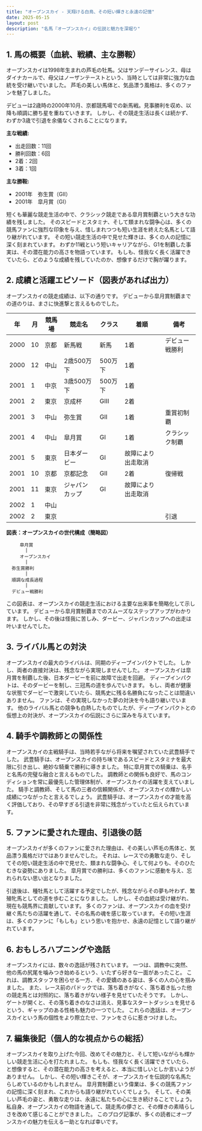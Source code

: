 ```yaml
---
title: "オープンスカイ - 天翔ける白鳥、その短い輝きと永遠の記憶"
date: 2025-05-15
layout: post
description: "名馬『オープンスカイ』の伝説と魅力を深堀り"
---
```


## 1. 馬の概要（血統、戦績、主な勝鞍）

オープンスカイは1998年生まれの芦毛の牡馬。父はサンデーサイレンス、母はダイナカールで、母父はノーザンテーストという、当時としては非常に強力な血統を受け継いでいました。  芦毛の美しい馬体と、気品漂う風格は、多くのファンを魅了しました。

デビューは2歳時の2000年10月、京都競馬場での新馬戦。見事勝利を収め、以降も順調に勝ち星を重ねていきます。  しかし、その競走生活は長くは続かず、わずか3歳で引退を余儀なくされることになります。

**主な戦績:**

* 出走回数：11回
* 勝利回数：6回
* 2着：2回
* 3着：1回

**主な勝鞍:**

* 2001年　弥生賞（GII）
* 2001年　皐月賞（GI）


短くも華麗な競走生活の中で、クラシック競走である皐月賞制覇という大きな功績を残しました。  そのスピードとスタミナ、そして類まれな闘争心は、多くの競馬ファンに強烈な印象を与え、惜しまれつつも短い生涯を終えた名馬として語り継がれています。  その短い競走生活の中で見せた輝きは、多くの人の記憶に深く刻まれています。  わずか11戦という短いキャリアながら、G1を制覇した事実は、その潜在能力の高さを物語っています。  もしも、怪我なく長く活躍できていたら、どのような成績を残していたのか、想像するだけで胸が躍ります。


## 2. 成績と活躍エピソード（図表があれば出力）

オープンスカイの競走成績は、以下の通りです。  デビューから皐月賞制覇までの道のりは、まさに快進撃と言えるものでした。

| 年 | 月 | 競馬場 | 競走名 | クラス | 着順 | 備考 |
|---|---|---|---|---|---|---|
| 2000 | 10 | 京都 | 新馬戦 | 新馬 | 1着 | デビュー戦勝利 |
| 2000 | 12 | 中山 | 2歳500万下 | 500万下 | 1着 | |
| 2001 | 1 | 中京 | 3歳500万下 | 500万下 | 1着 | |
| 2001 | 2 | 東京 | 京成杯 | GIII | 2着 |  |
| 2001 | 3 | 中山 | 弥生賞 | GII | 1着 | 重賞初制覇 |
| 2001 | 4 | 中山 | 皐月賞 | GI | 1着 | クラシック制覇 |
| 2001 | 5 | 東京 | 日本ダービー | GI | 故障により出走取消 |  |
| 2001 | 10 | 京都 | 京都記念 | GII | 2着 |  復帰戦 |
| 2001 | 11 | 東京 | ジャパンカップ | GI | 故障により出走取消 |  |
| 2002 | 1 | 中山 |  | |  |  |
| 2002 | 2 | 東京 |  | |  |  引退 |


**図表：オープンスカイの世代構成（簡略図）**

```
     皐月賞
       |
     オープンスカイ
       |
  弥生賞勝利
       |
  順調な成長過程
       |
  デビュー戦勝利
```

この図表は、オープンスカイの競走生活における主要な出来事を簡略化して示しています。  デビューから皐月賞制覇までのスムーズなステップアップがわかります。  しかし、その後は怪我に苦しみ、ダービー、ジャパンカップへの出走は叶いませんでした。


## 3. ライバル馬との対決

オープンスカイの最大のライバルは、同期のディープインパクトでした。  しかし、両者の直接対決は、残念ながら実現しませんでした。 オープンスカイは皐月賞を制覇した後、日本ダービーを前に故障で出走を回避。  ディープインパクトは、そのダービーを制し、三冠馬の道を歩んでいきます。  もし、両者が健康な状態でダービーで激突していたら、競馬史に残る名勝負になったことは間違いありません。  ファンは、その実現しなかった夢の対決を今も語り継いでいます。  他のライバル馬との競争も白熱したものでしたが、ディープインパクトとの仮想上の対決が、オープンスカイの伝説にさらに深みを与えています。


## 4. 騎手や調教師との関係性

オープンスカイの主戦騎手は、当時若手ながら将来を嘱望されていた武豊騎手でした。  武豊騎手は、オープンスカイの持ち味であるスピードとスタミナを最大限に引き出し、絶妙な騎乗で勝利に導きました。  特に皐月賞での騎乗は、名手と名馬の完璧な融合と言えるものでした。  調教師との関係も良好で、馬のコンディションを常に最優先した管理体制が、オープンスカイの活躍を支えていました。  騎手と調教師、そして馬の三者の信頼関係が、オープンスカイの輝かしい成績につながったと言えるでしょう。  武豊騎手は、オープンスカイの才能を高く評価しており、その早すぎる引退を非常に残念がっていたと伝えられています。


## 5. ファンに愛された理由、引退後の話

オープンスカイが多くのファンに愛された理由は、その美しい芦毛の馬体と、気品漂う風格だけではありませんでした。  それは、レースでの勇敢な走り、そしてその短い競走生活の中で見せた、類まれな闘争心、そして何よりも、そのひたむきな姿勢にありました。  皐月賞での勝利は、多くのファンに感動を与え、忘れられない思い出となりました。

引退後は、種牡馬として活躍する予定でしたが、残念ながらその夢も叶わず、繁殖牝馬としての道を歩むことになりました。  しかし、その血統は受け継がれ、現在も競馬界に貢献しています。  多くのファンは、オープンスカイの血を受け継ぐ馬たちの活躍を通して、その名馬の魂を感じ取っています。  その短い生涯は、多くのファンに「もしも」という思いを抱かせ、永遠の記憶として語り継がれています。


## 6. おもしろハプニングや逸話

オープンスカイには、数々の逸話が残されています。  一つは、調教中に突然、他の馬の尻尾を噛みつき始めるという、いたずら好きな一面があったこと。  これは、調教スタッフを困らせる一方、その愛嬌のある姿は、多くの人の心を掴みました。  また、レース前のパドックでは、落ち着きがなく、落ち着き払った他の競走馬とは対照的に、落ち着きがない様子を見せていたそうです。  しかし、ゲートが開くと、その落ち着きのなさは消え、見事なスタートダッシュを見せるという、ギャップのある性格も魅力の一つでした。  これらの逸話は、オープンスカイという馬の個性をより際立たせ、ファンをさらに惹きつけました。


## 7. 編集後記（個人的な視点からの総括）

オープンスカイを取り上げた今回、改めてその魅力と、そして短いながらも輝かしい競走生活に心を打たれました。  もしも、怪我なく長く活躍できていたら、と想像すると、その潜在能力の高さを考えると、本当に惜しいとしか言いようがありません。  しかし、その短い輝きこそが、オープンスカイを伝説的な名馬たらしめているのかもしれません。  皐月賞制覇という偉業は、多くの競馬ファンの記憶に深く刻まれ、これからも語り継がれていくでしょう。  そして、その美しい芦毛の姿と、勇敢な走りは、永遠に私たちの心に生き続けることでしょう。  私自身、オープンスカイの物語を通して、競走馬の儚さと、その輝きの素晴らしさを改めて感じることができました。  このブログ記事が、多くの読者にオープンスカイの魅力を伝える一助となれば幸いです。
